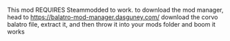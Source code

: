 This mod REQUIRES Steammodded to work.
to download the mod manager, head to https://balatro-mod-manager.dasguney.com/
download the corvo balatro file, extract it, and then throw it into your mods folder and boom it works
